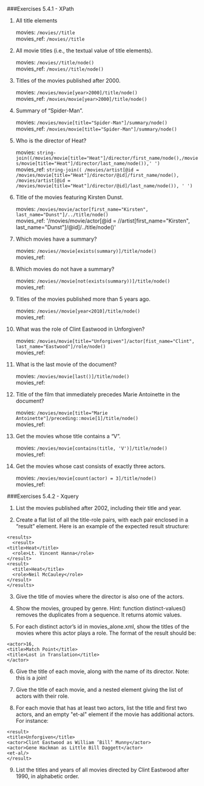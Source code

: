 ###Exercises 5.4.1 - XPath

1. All title elements
	
	movies: `/movies//title` <br>
	movies_ref: `/movies//title`

2. All movie titles (i.e., the textual value of title elements).
	
	movies: `/movies//title/node()` <br>
	movies_ref: `/movies//title/node()`
	
3. Titles of the movies published after 2000.

	movies: `/movies/movie[year>2000]/title/node()` <br>
	movies_ref: `/movies/movie[year>2000]/title/node()`

4. Summary of “Spider-Man”.

	movies: `/movies/movie[title="Spider-Man"]/summary/node()` <br>
	movies_ref: `/movies/movie[title="Spider-Man"]/summary/node()`

5. Who is the director of Heat?

	movies: `string-join((/movies/movie[title="Heat"]/director/first_name/node(),/movies/movie[title="Heat"]/director/last_name/node()),' ')` <br>
	movies_ref: `string-join((
/movies/artist[@id = /movies/movie[title="Heat"]/director/@id]/first_name/node(),
/movies/artist[@id = /movies/movie[title="Heat"]/director/@id]/last_name/node()),
' ')`

6. Title of the movies featuring Kirsten Dunst.

	movies: `/movies/movie/actor[first_name="Kirsten", last_name="Dunst"]/../title/node()`<br>
	movies_ref: '/movies/movie/actor[@id = //artist[first_name="Kirsten", last_name="Dunst"]/@id]/../title/node()'
	
7. Which movies have a summary?

	movies: `/movies//movie[exists(summary)]/title/node()`<br>
	movies_ref:
	
8. Which movies do not have a summary?

	movies: `/movies//movie[not(exists(summary))]/title/node()`<br>
	movies_ref:
	
9. Titles of the movies published more than 5 years ago.

	movies: `/movies//movie[year<2010]/title/node()`<br>
	movies_ref:
	
10. What was the role of Clint Eastwood in Unforgiven?

	movies: `/movies/movie[title="Unforgiven"]/actor[fist_name="Clint", last_name="Eastwood"]/role/node()`<br>
	movies_ref:
	
11. What is the last movie of the document?

	movies: `/movies/movie[last()]/title/node()`<br>
	movies_ref:
	
12. Title of the film that immediately precedes Marie Antoinette in the document?

	movies: `/movies/movie[title="Marie Antoinette"]/preceding::movie[1]/title/node()`<br>
	movies_ref:
	
13. Get the movies whose title contains a “V”.

	movies: `/movies/movie[contains(title, 'V')]/title/node()` <br>
	movies_ref:
	
14. Get the movies whose cast consists of exactly three actors.

	movies: `/movies/movie[count(actor) = 3]/title/node()`<br>
	movies_ref:
	
###Exercises 5.4.2 - Xquery

1. List the movies published after 2002, including their title and year.

2. Create a flat list of all the title-role pairs, with each pair enclosed in a “result” element. Here is an example of the expected result structure:

```
<results>
  <result>
<title>Heat</title>
  <role>Lt. Vincent Hanna</role>
</result>
<result>
  <title>Heat</title>
  <role>Neil McCauley</role>
</result>
</results>
```

3. Give the title of movies where the director is also one of the actors.

4. Show the movies, grouped by genre. Hint: function distinct-values() removes the duplicates
from a sequence. It returns atomic values.

5. For each distinct actor’s id in movies_alone.xml, show the titles of the movies where this actor
plays a role. The format of the result should be:

```
<actor>16,
<title>Match Point</title>
<title>Lost in Translation</title>
</actor>

```


6. Give the title of each movie, along with the name of its director. Note: this is a join!


7.  Give the title of each movie, and a nested element <actors> giving the list of actors with their
role.


8. For each movie that has at least two actors, list the title and first two actors, and an empty "et-al" element if the movie has additional actors. For instance:

```
<result>
<title>Unforgiven</title>
<actor>Clint Eastwood as William ’Bill’ Munny</actor>
<actor>Gene Hackman as Little Bill Daggett</actor>
<et-al/>
</result>

```


9. List the titles and years of all movies directed by Clint Eastwood after 1990, in alphabetic order.

